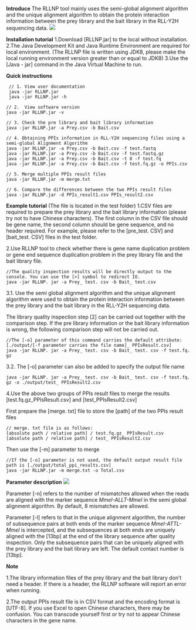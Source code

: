 **Introduce**
The RLLNP tool mainly uses the semi-global alignment algorithm and the unique alignment algorithm to obtain the protein interaction information between the prey library and the bait library in the RLL-Y2H sequencing data.
![](RLLNP_md_files/12dc43c0-2049-11ed-9958-859b572e9e9d_20220820132933.jpeg?v=1&type=image&token=V1:dMKUn1ocWo6fP_nDsFuedujxtkXkdNfu3UGfrWdiPo4)

**Installation tutorial**
1.Download [RLLNP.jar] to the local without installation.
2.The Java Development Kit and Java Runtime Environment are required for local environment.
(The RLLNP file is written using JDK8, please make the local running environment version greater than or equal to JDK8)
3.Use the [Java - jar] command in the Java Virtual Machine to run.

**Quick instructions**

     // 1. View user documentation
     java -jar RLLNP.jar
     java -jar RLLNP.jar -h

    // 2.  View software version
    java -jar RLLNP.jar -v

    // 3. Check the pre library and bait library information
    java -jar RLLNP.jar -a Prey.csv -b Bait.csv

    // 4. Obtaining PPIs information in RLL-Y2H sequencing files using a semi-global Alignment Algorithm
    java -jar RLLNP.jar -a Prey.csv -b Bait.csv -f test.fastq
    java -jar RLLNP.jar -a Prey.csv -b Bait.csv -f test.fastq.gz
    java -jar RLLNP.jar -a Prey.csv -b Bait.csv -t 8 -f test.fq
    java -jar RLLNP.jar -a Prey.csv -b Bait.csv -f test.fq.gz -o PPIs.csv

    // 5. Merge multiple PPIs result files
    java -jar RLLNP.jar -m merge.txt
    
    // 6. Compare the differences between the two PPIs result files
    java -jar RLLNP.jar -d PPIs_result1.csv PPIs_result2.csv

**Example tutorial**
(The file is located in the test folder)
1.CSV files are required to prepare the prey library and the bait library information (please try not to have Chinese characters).
The first column in the CSV file should be gene name, the second column should be gene sequence, and no header required.
For example, please refer to the [pre_test. CSV] and [bait_test. CSV] files in the test folder.

2.Use RLLNP tool to check whether there is gene name duplication problem or gene end sequence duplication problem in the prey library file and the bait library file.

    //The quality inspection results will be directly output to the console. You can use the [>] symbol to redirect IO.
    java -jar RLLNP. jar -a Prey_ test. csv -b Bait_ test.csv

3.1. Use the semi global alignment algorithm and the unique alignment algorithm were used to obtain the protein interaction information between the prey library and the bait library in the RLL-Y2H sequencing data.

The library quality inspection step [2] can be carried out together with the comparison step. If the pre library information or the bait library information is wrong, the following comparison step will not be carried out.

    //The [-o] parameter of this command carries the default attribute: [./output/[-f parameter carries the file name]_ PPIsResult.csv]
    java -jar RLLNP. jar -a Prey_ test. csv -b Bait_ test. csv -f test.fq. gz

3.2. The [-o] parameter can also be added to specify the output file name

    java -jar RLLNP. jar -a Prey_ test. csv -b Bait_ test. csv -f test.fq. gz -o ./output/test_ PPIsResult2.csv

4.Use the above two groups of PPIs result files to merge the results [test.fq.gz_PPIsResult.csv] and [test_PPIsResult2.csv]

First prepare the [merge. txt] file to store the [path] of the two PPIs result files

    // merge. txt file is as follows:
    [absolute path / relative path] / test.fq.gz_ PPIsResult.csv
    [absolute path / relative path] / test_ PPIsResult2.csv

Then use the [-m] parameter to merge

    //If the [-o] parameter is not used, the default output result file path is [./output/total_ppi_results.csv]
    java -jar RLLNP.jar -m merge.txt -o Total.csv

**Parameter description**
![](RLLNP_md_files/2927d090-2049-11ed-9958-859b572e9e9d_20220820133010.jpeg?v=1&type=image&token=V1:ghwKGWoqifXeIn9_xQ-sJy4UbydoSi3VfOL-YH9ivLU)

Parameter [-n] refers to the number of mismatches allowed when the reads are aligned with the marker sequence _MmeI-ALLT-MmeI_ in the semi global alignment algorithm. By default, 8 mismatches are allowed.

Parameter [-l] refers to that in the unique alignment algorithm, the number of subsequence pairs at both ends of the marker sequence _MmeI-ATTL-MmeI_ is intercepted, and the subsequences at both ends are uniquely aligned with the [13bp] at the end of the library sequence after quality inspection. Only the subsequence pairs that can be uniquely aligned with the prey library and the bait library are left. The default contact number is [13bp].

**Note**

1.The library information files of the prey library and the bait library don’t need a header. If there is a header, the RLLNP software will report an error when running.

2.The output PPIs result file is in CSV format and the encoding format is [UTF-8]. If you use Excel to open Chinese characters, there may be confusion. You can transcode yourself first or try not to appear Chinese characters in the gene name.
